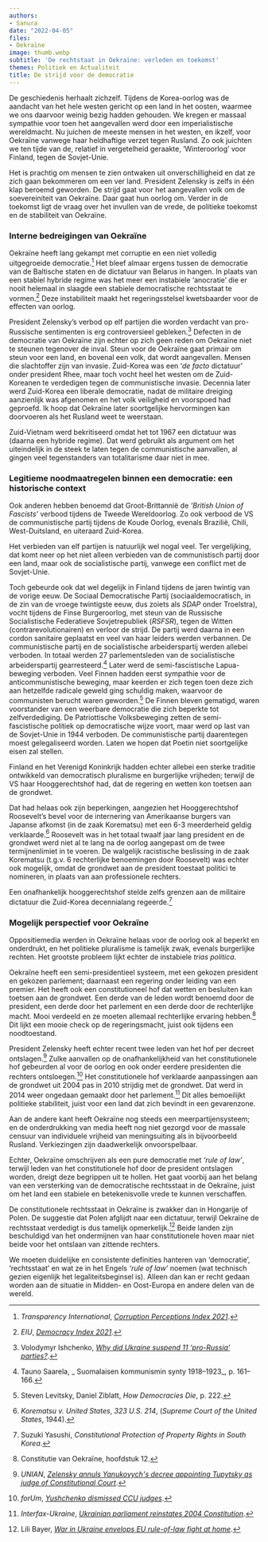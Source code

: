 ```yaml
---
authors:
- Sanura
date: "2022-04-05"
files:
- Oekraïne
image: thumb.webp
subtitle: 'De rechtstaat in Oekraïne: verleden en toekomst'
themes: Politiek en Actualiteit
title: De strijd voor de democratie
---
```



De geschiedenis herhaalt zichzelf. Tijdens de Korea-oorlog was de aandacht van het hele westen gericht op een land in het oosten, waarmee we ons daarvoor weinig bezig hadden gehouden. We kregen er massaal sympathie voor toen het aangevallen werd door een imperialistische wereldmacht. Nu juichen de meeste mensen in het westen, en ikzelf, voor Oekraïne vanwege haar heldhaftige verzet tegen Rusland. Zo ook juichten we ten tijde van de, relatief in vergetelheid geraakte, ‘Winteroorlog’ voor Finland, tegen de Sovjet-Unie. 

Het is prachtig om mensen te zien ontwaken uit onverschilligheid en dat ze zich gaan bekommeren om een ver land. President Zelensky is zelfs in één klap beroemd geworden. De strijd gaat voor het aangevallen volk om de soevereiniteit van Oekraïne. Daar gaat hun oorlog om. Verder in de toekomst ligt de vraag over het invullen van de vrede, de politieke toekomst en de stabiliteit van Oekraïne.


### Interne bedreigingen van Oekraïne

Oekraïne heeft lang gekampt met corruptie en een niet volledig uitgegroeide democratie.[^1] Het bleef almaar ergens tussen de democratie van de Baltische staten en de dictatuur van Belarus in hangen. In plaats van een stabiel hybride regime was het meer een instabiele ‘anocratie’ die er nooit helemaal in slaagde een stabiele democratische rechtsstaat te vormen.[^2] Deze instabiliteit maakt het regeringsstelsel kwetsbaarder voor de effecten van oorlog.

President Zelensky’s verbod op elf partijen die worden verdacht van pro-Russische sentimenten is erg controversieel gebleken.[^3] Defecten in de democratie van Oekraïne zijn echter op zich geen reden om Oekraïne niet te steunen tegenover de inval. Steun voor de Oekraïne gaat primair om steun voor een land, en bovenal een volk, dat wordt aangevallen. Mensen die slachtoffer zijn van invasie. Zuid-Korea was een ‘_de facto_ dictatuur’ onder president Rhee, maar toch vocht heel het westen om de Zuid-Koreanen te verdedigen tegen de communistische invasie. Decennia later werd Zuid-Korea een liberale democratie, nadat de militaire dreiging aanzienlijk was afgenomen en het volk veiligheid en voorspoed had geproefd. Ik hoop dat Oekraïne later soortgelijke hervormingen kan doorvoeren als het Rusland weet te weerstaan.

Zuid-Vietnam werd bekritiseerd omdat het tot 1967 een dictatuur was (daarna een hybride regime). Dat werd gebruikt als argument om het uiteindelijk in de steek te laten tegen de communistische aanvallen, al gingen veel tegenstanders van totalitarisme daar niet in mee.


### Legitieme noodmaatregelen binnen een democratie: een historische context

Ook anderen hebben benoemd dat Groot-Brittannië de _‘British Union of Fascists’_ verbood tijdens de Tweede Wereldoorlog. Zo ook verbood de VS de communistische partij tijdens de Koude Oorlog, evenals Brazilië, Chili, West-Duitsland, en uiteraard Zuid-Korea.

Het verbieden van elf partijen is natuurlijk wel nogal veel. Ter vergelijking, dat komt neer op het niet alleen verbieden van de communistisch partij door een land, maar ook de socialistische partij, vanwege een conflict met de Sovjet-Unie.

Toch gebeurde ook dat wel degelijk in Finland tijdens de jaren twintig van de vorige eeuw. De Sociaal Democratische Partij (sociaaldemocratisch, in de zin van de vroege twintigste eeuw, dus zoiets als _SDAP_ onder Troelstra), vocht tijdens de Finse Burgeroorlog, met steun van de Russische Socialistische Federatieve Sovjetrepubliek (_RSFSR_), tegen de Witten (contrarevolutionairen) en verloor de strijd. De partij werd daarna in een cordon sanitaire geplaatst en veel van haar leiders werden verbannen. De communistische partij en de socialistische arbeiderspartij werden allebei verboden. In totaal werden 27 parlementsleden van de socialistische arbeiderspartij gearresteerd.[^4] Later werd de semi-fascistische Lapua-beweging verboden. Veel Finnen hadden eerst sympathie voor de anticommunistische beweging, maar keerden er zich tegen toen deze zich aan hetzelfde radicale geweld ging schuldig maken, waarvoor de communisten berucht waren geworden.[^5] De Finnen bleven gematigd, waren voorstander van een weerbare democratie die zich beperkte tot zelfverdediging. De Patriottische Volksbeweging zetten de semi-fascistische politiek op democratische wijze voort, maar werd op last van de Sovjet-Unie in 1944 verboden. De communistische partij daarentegen moest gelegaliseerd worden. Laten we hopen dat Poetin niet soortgelijke eisen zal stellen.

Finland en het Verenigd Koninkrijk hadden echter allebei een sterke traditie ontwikkeld van democratisch pluralisme en burgerlijke vrijheden; terwijl de VS haar Hooggerechtshof had, dat de regering en wetten kon toetsen aan de grondwet. 

Dat had helaas ook zijn beperkingen, aangezien het Hooggerechtshof Roosevelt’s bevel voor de internering van Amerikaanse burgers van Japanse afkomst (in de zaak Korematsu) met een 6-3 meerderheid geldig verklaarde.[^6] Roosevelt was in het totaal twaalf jaar lang president en de grondwet werd niet al te lang na de oorlog aangepast om de twee termijnenlimiet in te voeren. De walgelijk racistische beslissing in de zaak Korematsu (t.g.v. 6 rechterlijke benoemingen door Roosevelt) was echter ook mogelijk, omdat de grondwet aan de president toestaat politici te nomineren, in plaats van aan professionele rechters.

Een onafhankelijk hooggerechtshof stelde zelfs grenzen aan de militaire dictatuur die Zuid-Korea decennialang regeerde.[^7]

### Mogelijk perspectief voor Oekraïne

Oppositiemedia werden in Oekraïne helaas voor de oorlog ook al beperkt en onderdrukt, en het politieke pluralisme is tamelijk zwak, evenals burgerlijke rechten. Het grootste probleem lijkt echter de instabiele _trias politica_.

Oekraïne heeft een semi-presidentieel systeem, met een gekozen president en gekozen parlement; daarnaast een regering onder leiding van een premier. Het heeft ook een constitutioneel hof dat wetten en besluiten kan toetsen aan de grondwet. Een derde van de leden wordt benoemd door de president, een derde door het parlement en een derde door de rechterlijke macht. Mooi verdeeld en ze moeten allemaal rechterlijke ervaring hebben.[^8] Dit lijkt een mooie check op de regeringsmacht, juist ook tijdens een noodtoestand.

President Zelensky heeft echter recent twee leden van het hof per decreet ontslagen.[^9] Zulke aanvallen op de onafhankelijkheid van het constitutionele hof gebeurden al voor de oorlog en ook onder eerdere presidenten die rechters ontsloegen.[^10] Het constitutionele hof verklaarde aanpassingen aan de grondwet uit 2004 pas in 2010 strijdig met de grondwet. Dat werd in 2014 weer ongedaan gemaakt door het parlement.[^11] Dit alles bemoeilijkt politieke stabiliteit, juist voor een land dat zich bevindt in een gevarenzone.

Aan de andere kant heeft Oekraïne nog steeds een meerpartijensysteem; en de onderdrukking van media heeft nog niet gezorgd voor de massale censuur van individuele vrijheid van meningsuiting als in bijvoorbeeld Rusland. Verkiezingen zijn daadwerkelijk onvoorspelbaar. 

Echter, Oekraïne omschrijven als een pure democratie met _‘rule of law’_, terwijl leden van het constitutionele hof door de president ontslagen worden, dreigt deze begrippen uit te hollen. Het gaat voorbij aan het belang van een versterking van de democratische rechtsstaat in de Oekraïne, juist om het land een stabiele en betekenisvolle vrede te kunnen verschaffen.

De constitutionele rechtsstaat in Oekraïne is zwakker dan in Hongarije of Polen. De suggestie dat Polen afglijdt naar een dictatuur, terwijl Oekraïne de rechtsstaat verdedigt is dus tamelijk opmerkelijk.[^12] Beide landen zijn beschuldigd van het ondermijnen van haar constitutionele hoven maar niet beide voor het ontslaan van zittende rechters.

We moeten duidelijke en consistente definities hanteren van ‘democratie’, ‘rechtsstaat’ en wat ze in het Engels _‘rule of law’_ noemen (wat technisch gezien eigenlijk het legaliteitsbeginsel is). Alleen dan kan er recht gedaan worden aan de situatie in Midden- en Oost-Europa en andere delen van de wereld.


[^1]: _Transparency International_, _[Corruption Perceptions Index 2021](https://jawabsoal.live/baca-https-www.transparency.org/en/cpi/2021/index/bgd)_.
[^2]: _EIU_, _[Democracy Index 2021](https://www.stockwatch.com.cy/sites/default/files/news-downloads/feb11_2022_eiu-democracy-index-2021.pdf)_.
[^3]: Volodymyr Ishchenko, _[Why did Ukraine suspend 11 ‘pro-Russia’ parties?](https://www.aljazeera.com/opinions/2022/3/21/why-did-ukraine-suspend-11-pro-russia-parties)_.
[^4]: Tauno Saarela, _ Suomalaisen kommunismin synty 1918–1923_, p. 161–166.
[^5]: Steven Levitsky, Daniel Ziblatt, _How Democracies Die_, p. 222.
[^6]: _Korematsu v. United States_, _323 U.S. 214_, (_Supreme Court of the United States_, 1944).
[^7]: Suzuki Yasushi, _Constitutional Protection of Property Rights in South Korea_.
[^8]: Constitutie van Oekraïne, hoofdstuk 12.
[^9]: _UNIAN_, _[Zelensky annuls Yanukovych's decree appointing Tupytsky as judge of Constitutional Court](https://www.unian.info/politics/ccu-zelensky-annuls-yanukovych-s-decree-appointing-tupytsky-as-judge-of-constitutional-court-11368057.html)_.
[^10]: _forUm_, _[Yushchenko dismissed CCU judges](https://web.archive.org/web/20070929103211/http://www.eng.for-ua.com/news/2007/05/03/103007.html)_.
[^11]: _Interfax-Ukraine_, _[Ukrainian parliament reinstates 2004 Constitution](https://en.interfax.com.ua/news/general/191727.html)_.
[^12]: Lili Bayer, _[War in Ukraine envelops EU rule-of-law fight at home](https://www.politico.eu/article/war-risks-pushing-aside-eu-rule-of-law-concerns/)_.
